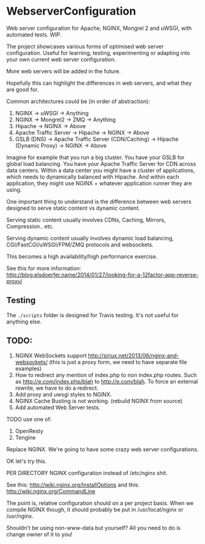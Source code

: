 WebserverConfiguration
======================

Web server configuration for Apache, NGINX, Mongrel 2 and uWSGI, with automated tests. WIP.

The project showcases various forms of optimised web server configuration. Useful for learning, testing, experimenting or adapting into your own current web server configuration.

More web servers will be added in the future.

Hopefully this can highlight the differences in web servers, and what they are good for.

Common architectures could be (in order of abstraction):

1. NGINX -> uWSGI -> Anything
2. NGINX -> Mongrel2 -> ZMQ -> Anything
3. Hipache -> NGINX -> Above
4. Apache Traffic Server -> Hipache -> NGINX -> Above
5. GSLB (DNS) -> Apache Traffic Server (CDN/Caching) -> Hipache (Dynamic Proxy) -> NGINX -> Above

Imagine for example that you run a big cluster. You have your GSLB for global load balancing. You have your Apache Traffic Server for CDN across data centers. Within a data center you might have a cluster of applications, which needs to dynamically balanced with Hipache. And within each application, they might use NGINX + whatever application runner they are using.

One important thing to understand is the difference between web servers designed to serve static content vs dynamic content.

Serving static content usually involves CDNs, Caching, Mirrors, Compression.. etc.

Serving dynamic content usually involves dynamic load balancing, CGI/FastCGI/uWSGI/FPM/ZMQ protocols and websockets.

This becomes a high availability/high performance exercise.

See this for more information: http://blog.elsdoerfer.name/2014/01/27/looking-for-a-12factor-app-reverse-proxy/

Testing
-------

The `./scripts` folder is designed for Travis testing. It's not useful for anything else.

TODO:
----

1. NGINX WebSockets support http://siriux.net/2013/06/nginx-and-websockets/ (this is just a proxy form, we need to have separate file examples)
7. How to redirect any mention of index.php to non index.php routes. Such as http://e.com/index.php/blah to http://e.com/blah. To force an external rewrite, we have to do a redirect.
8. Add proxy and uwsgi styles to NGINX.
9. NGINX Cache Busting is not working. (rebuild NGINX from source)
10. Add automated Web Server tests.

TODO use one of:

1. OpenResty
2. Tengine

Replace NGINX. We're going to have some crazy web server configurations.

OK let's try this.

PER DIRECTORY NGINX configuration instead of /etc/nginx shit.

See this: http://wiki.nginx.org/InstallOptions
and this: http://wiki.nginx.org/CommandLine

The point is, relative configuration should on a per project basis.
When we compile NGINX though, it should probably be put in /usr/local/nginx or /usr/nginx.

Shouldn't be using non-www-data but yourself? All you need to do is change owner of it to you!